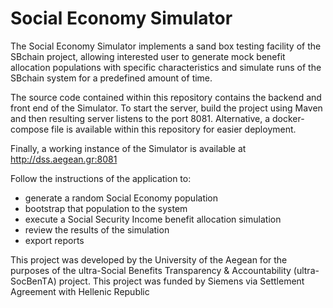 # Social Economy Simulator

The Social Economy  Simulator implements a sand box testing facility of the 
SBchain project, allowing interested user to generate mock benefit allocation populations with
specific characteristics and simulate runs of the SBchain system for a predefined amount of time. 

The source code contained within this repository contains the backend and front
end of the Simulator. To start the server, build the project using Maven
and then resulting server listens to the port 8081. Alternative, a docker-compose
file is available within this repository for easier deployment. 

Finally, a working instance of the Simulator is available at http://dss.aegean.gr:8081

Follow the instructions of the application to:
* generate a random Social Economy population
* bootstrap that population to the system
* execute a Social Security Income benefit allocation simulation
* review the results of the simulation
* export reports


This project was developed by the University of the Aegean for the 
purposes of the ultra-Social Benefits Transparency & Accountability
(ultra-SocBenTΑ) project. This project was funded by Siemens via Settlement Agreement with Hellenic Republic 